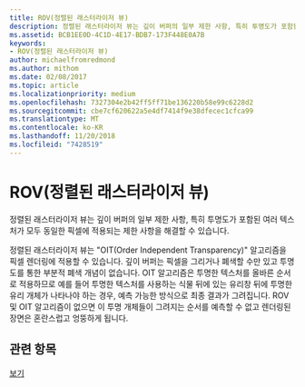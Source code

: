 ```yaml
---
title: ROV(정렬된 래스터라이저 뷰)
description: 정렬된 래스터라이저 뷰는 깊이 버퍼의 일부 제한 사항, 특히 투명도가 포함된 여러 텍스처가 모두 동일한 픽셀에 적용되는 제한 사항을 해결할 수 있습니다.
ms.assetid: BCB1EE0D-4C1D-4E17-BDB7-173F448E0A7B
keywords:
- ROV(정렬된 래스터라이저 뷰)
author: michaelfromredmond
ms.author: mithom
ms.date: 02/08/2017
ms.topic: article
ms.localizationpriority: medium
ms.openlocfilehash: 7327304e2b42ff5ff71be136220b58e99c6228d2
ms.sourcegitcommit: cbe7cf620622a5e4df7414f9e38dfecec1cfca99
ms.translationtype: MT
ms.contentlocale: ko-KR
ms.lasthandoff: 11/20/2018
ms.locfileid: "7428519"
---
```

# <a name="rasterizer-ordered-view-rov"></a>ROV(정렬된 래스터라이저 뷰)


정렬된 래스터라이저 뷰는 깊이 버퍼의 일부 제한 사항, 특히 투명도가 포함된 여러 텍스처가 모두 동일한 픽셀에 적용되는 제한 사항을 해결할 수 있습니다.

정렬된 래스터라이저 뷰는 "OIT(Order Independent Transparency)" 알고리즘을 픽셀 렌더링에 적용할 수 있습니다. 깊이 버퍼는 픽셀을 그리거나 폐색할 수만 있고 투명도를 통한 부분적 폐색 개념이 없습니다. OIT 알고리즘은 투명한 텍스처를 올바른 순서로 적용하므로 예를 들어 투명한 텍스처를 사용하는 식물 뒤에 있는 유리창 뒤에 투명한 유리 개체가 나타나야 하는 경우, 예측 가능한 방식으로 최종 결과가 그려집니다. ROV 및 OIT 알고리즘이 없으면 이 투명 개체들이 그려지는 순서를 예측할 수 없고 렌더링된 장면은 혼란스럽고 엉뚱하게 됩니다.

## <a name="span-idrelated-topicsspanrelated-topics"></a><span id="related-topics"></span>관련 항목


[보기](views.md)

 

 




